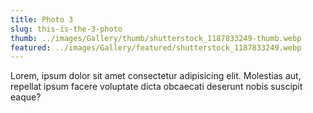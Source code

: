 ```yaml
---
title: Photo 3
slug: this-is-the-3-photo
thumb: ../images/Gallery/thumb/shutterstock_1187833249-thumb.webp
featured: ../images/Gallery/featured/shutterstock_1187833249.webp
---
```


Lorem, ipsum dolor sit amet consectetur adipisicing elit. Molestias aut, repellat ipsum facere voluptate dicta obcaecati deserunt nobis suscipit eaque?
